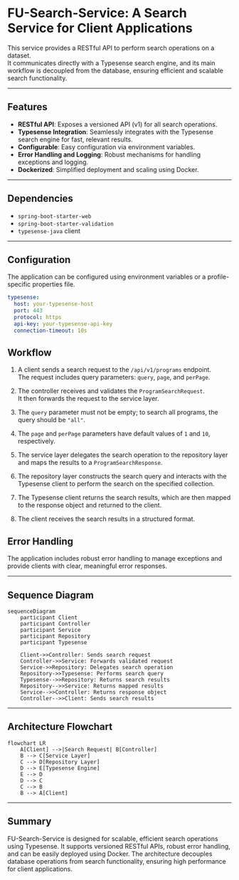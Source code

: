 # FU-Search-Service: A Search Service for Client Applications

This service provides a RESTful API to perform search operations on a dataset.  
It communicates directly with a Typesense search engine, and its main workflow is decoupled from the database, ensuring efficient and scalable search functionality.

---

## Features

- **RESTful API**: Exposes a versioned API (v1) for all search operations.
- **Typesense Integration**: Seamlessly integrates with the Typesense search engine for fast, relevant results.
- **Configurable**: Easy configuration via environment variables.
- **Error Handling and Logging**: Robust mechanisms for handling exceptions and logging.
- **Dockerized**: Simplified deployment and scaling using Docker.

---

## Dependencies

- `spring-boot-starter-web`
- `spring-boot-starter-validation`
- `typesense-java` client

---

## Configuration

The application can be configured using environment variables or a profile-specific properties file.

```yaml
typesense:
  host: your-typesense-host
  port: 443
  protocol: https
  api-key: your-typesense-api-key
  connection-timeout: 10s
````
## Workflow

1. A client sends a search request to the `/api/v1/programs` endpoint.  
   The request includes query parameters: `query`, `page`, and `perPage`.

2. The controller receives and validates the `ProgramSearchRequest`.  
   It then forwards the request to the service layer.

3. The `query` parameter must not be empty; to search all programs, the query should be `"all"`.

4. The `page` and `perPage` parameters have default values of `1` and `10`, respectively.

5. The service layer delegates the search operation to the repository layer and maps the results to a `ProgramSearchResponse`.

6. The repository layer constructs the search query and interacts with the Typesense client to perform the search on the specified collection.

7. The Typesense client returns the search results, which are then mapped to the response object and returned to the client.

8. The client receives the search results in a structured format.


## Error Handling

The application includes robust error handling to manage exceptions and provide clients with clear, meaningful error responses.

---

## Sequence Diagram

```mermaid
sequenceDiagram
    participant Client
    participant Controller
    participant Service
    participant Repository
    participant Typesense
    
    Client->>Controller: Sends search request
    Controller->>Service: Forwards validated request
    Service->>Repository: Delegates search operation
    Repository->>Typesense: Performs search query
    Typesense-->>Repository: Returns search results
    Repository-->>Service: Returns mapped results
    Service-->>Controller: Returns response object
    Controller-->>Client: Sends search results
````

----

## Architecture Flowchart
```mermaid
flowchart LR
    A[Client] -->|Search Request| B[Controller]
    B --> C[Service Layer]
    C --> D[Repository Layer]
    D --> E[Typesense Engine]
    E --> D
    D --> C
    C --> B
    B --> A[Client]
```

---

## Summary

FU-Search-Service is designed for scalable, efficient search operations using Typesense.
It supports versioned RESTful APIs, robust error handling, and can be easily deployed using Docker.
The architecture decouples database operations from search functionality, ensuring high performance for client applications.